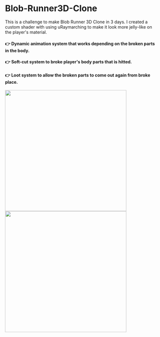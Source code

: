 # Blob-Runner3D-Clone

This is a challenge to make Blob Runner 3D Clone in 3 days. I created a custom shader with using uRaymarching to make it look more jelly-like on the player's material. 

#### 👉 Dynamic animation system that works depending on the broken parts in the body. 
#### 👉 Soft-cut system to broke player's body parts that is hitted. 
#### 👉 Loot system to allow the broken parts to come out again from broke place.

<p float="left">
  <img src="https://user-images.githubusercontent.com/39636292/115233919-29127400-a121-11eb-835a-96055a738751.gif" width="400">
  <img src="https://user-images.githubusercontent.com/39636292/115234979-4f84df00-a122-11eb-80b7-0f03414e7dbb.gif" width="400">
</p>
